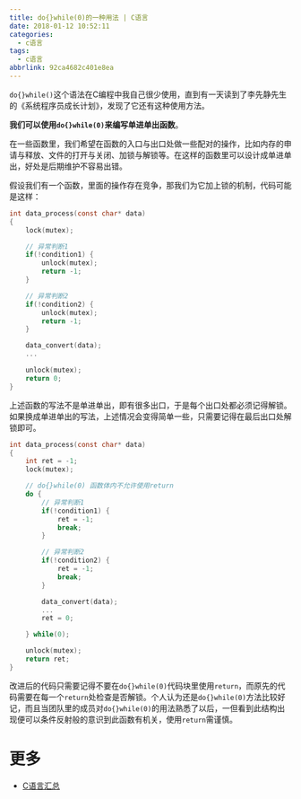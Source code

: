 ```yaml
---
title: do{}while(0)的一种用法 | C语言
date: 2018-01-12 10:52:11
categories:
  - c语言
tags:
  - c语言
abbrlink: 92ca4682c401e8ea
---
```


`do{}while()`这个语法在C编程中我自己很少使用，直到有一天读到了李先静先生的《系统程序员成长计划》，发现了它还有这种使用方法。

**我们可以使用`do{}while(0)`来编写单进单出函数**。

在一些函数里，我们希望在函数的入口与出口处做一些配对的操作，比如内存的申请与释放、文件的打开与关闭、加锁与解锁等。在这样的函数里可以设计成单进单出，好处是后期维护不容易出错。

假设我们有一个函数，里面的操作存在竞争，那我们为它加上锁的机制，代码可能是这样：
```c
int data_process(const char* data)
{
    lock(mutex);

    // 异常判断1
    if(!condition1) {
        unlock(mutex);
        return -1;
    }

    // 异常判断2
    if(!condition2) {
        unlock(mutex);
        return -1;
    }

    data_convert(data);
    ...

    unlock(mutex);
    return 0;
}
```

上述函数的写法不是单进单出，即有很多出口，于是每个出口处都必须记得解锁。如果换成单进单出的写法，上述情况会变得简单一些，只需要记得在最后出口处解锁即可。
```c
int data_process(const char* data)
{
    int ret = -1;
    lock(mutex);

    // do{}while(0) 函数体内不允许使用return
    do {
        // 异常判断1
        if(!condition1) {
            ret = -1;
            break;
        }

        // 异常判断2
        if(!condition2) {
            ret = -1;
            break;
        }

        data_convert(data);
        ...
        ret = 0;

    } while(0);

    unlock(mutex);
    return ret;
}
```

改进后的代码只需要记得不要在`do{}while(0)`代码块里使用`return`，而原先的代码需要在每一个`return`处检查是否解锁。个人认为还是`do{}while(0)`方法比较好记，而且当团队里的成员对`do{}while(0)`的用法熟悉了以后，一但看到此结构出现便可以条件反射般的意识到此函数有机关，使用`return`需谨慎。

# 更多

* [C语言汇总](http://www.wangjinle.com/posts/53291f7288071263.html)
